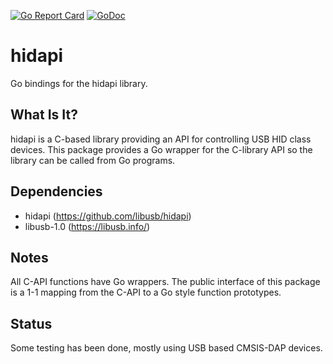 [![Go Report Card](https://goreportcard.com/badge/github.com/deadsy/hidapi)](https://goreportcard.com/report/github.com/deadsy/hidapi)
[![GoDoc](https://godoc.org/github.com/deadsy/hidapi?status.svg)](https://godoc.org/github.com/deadsy/hidapi)

# hidapi
Go bindings for the hidapi library.

## What Is It?

hidapi is a C-based library providing an API for controlling USB HID class devices.
This package provides a Go wrapper for the C-library API so the library can be called from Go programs.

## Dependencies

 * hidapi (https://github.com/libusb/hidapi)
 * libusb-1.0 (https://libusb.info/)

## Notes

All C-API functions have Go wrappers.
The public interface of this package is a 1-1 mapping from the C-API to a Go style function prototypes.
 
## Status
 
Some testing has been done, mostly using USB based CMSIS-DAP devices.
